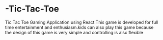 # -Tic-Tac-Toe

 Tic Tac Toe Gaming Application using React
 This game is developed for full time entertainment and enthusiasm.kids can also play this game because the
 design of this game is very simple and controlling is also flexible 
